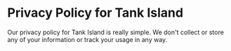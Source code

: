 # Privacy Policy for Tank Island

Our privacy policy for Tank Island is really simple. We don't collect or store any of your information or track your usage in any way. 
